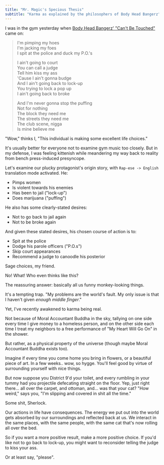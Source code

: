 ```yaml
---
title: "Mr. Magic's Specious Thesis"
subtitle: "Karma as explained by the philosophers of Body Head Bangerz"
---
```


I was in the gym yesterday when [Body Head Bangerz' "Can't Be Touched"](https://youtu.be/VL_ab_ZGJPY?t=44) came on:

> I'm pimping my hoes</br>
> I'm jacking my foes</br>
> I spit at the police and duck my P.O.'s
> 
> I ain't going to court</br>
> You can call a judge</br>
> Tell him kiss my ass</br>
> 'Cause I ain't gonna budge</br>
> And I ain't going back to lock-up</br>
> You trying to lock a pop up</br>
> I ain't going back to broke</br>
> 
> And I'm never gonna stop the puffing</br>
> Not for nothing</br>
> The block they need me</br>
> The streets they need me</br>
> The club scene, nigga</br>
> Is mine believe me

"Wow," thinks I, "This individual is making some excellent life choices."

It's usually better for everyone not to examine gym music too closely. But in my defense, I was feeling kittenish while meandering my way back to reality from bench press-induced presyncope.

Let's examine our plucky protagonist's origin story, with `Rap-ese -> English` translation mode activated. He:

- Pimps women
- Is violent towards his enemies
- Has been to jail ("lock-up")
- Does marijuana ("puffing")

He also has some clearly-stated desires:

- Not to go back to jail again
- Not to be broke again

And given these stated desires, his chosen course of action is to:

- Spit at the police
- Dodge his parole officers ("P.O.s")
- Skip court appearances
- Recommend a judge to canoodle his posterior

Sage choices, my friend.

No! What! Who even thinks like this?

The reassuring answer: basically all us funny monkey-looking things.

It's a tempting trap. "My problems are the world's fault. My only issue is that I haven't given _enough middle finger_."

Yet, I've recently awakened to karma being real. 

Not because of Moral Accountant Buddha in the sky, tallying on one side every time I give money to a homeless person, and on the other side each time I treat my neighbors to a free performance of "My Heart Will Go On" in the shower.

But rather, as a physical property of the universe (though maybe Moral Accountant Buddha exists too).

Imagine if every time you come home you bring in flowers, or a beautiful piece of art. In a few weeks.. wow, so hygge. You'll feel good by virtue of surrounding yourself with nice things.

But now suppose you District 9'd your toilet, and every rumbling in your tummy had you projectile defecating straight on the floor. Yep, just right there... all over the carpet, and ottoman, and... was that your cat? "How weird," says you, "I'm slipping and covered in shit all the time."

Some shit, Sherlock.

Our actions in life have consequences. The energy we put out into the world gets absorbed by our surroundings and reflected back at us. We interact in the same places, with the same people, with the same cat that's now rolling all over the bed.

So if you want a more positive result, make a more positive choice. If you'd like not to go back to lock-up, you might want to reconsider telling the judge to kiss your ass.

Or at least say, "please".

<!--
Tedi notes:
- Small smile
- "Reads like a poem"
Point of confusion: 'hood without the ending apostrophe was confusing, wasn't sure what hygge
"My problems are the world's fault...."  -> Tedi thought that I was referencing the song
Liked, "basically all us funny monkey-looking things"
Liked the "Some shit, Sherlock" right after "I'm slipping and covered in shit all the time" (T: "this is poetic, funny")
"I know the District 9 reference, but I wonder how many of your audience know the reference"

"My favorite part is that it's a different writing style from your previous writings... more stream of conscious, witty"
Message is clear: not complicated
-->
